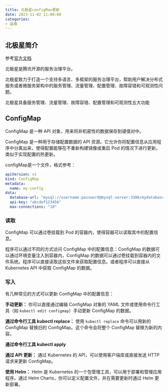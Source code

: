 ```yaml
---
title: 北极星configMao更新
date: 2023-11-02 11:00:00
categories:
- 运维
---
```

## 北极星简介

参考[官方文档](https://polarismesh.cn/docs/%E5%8C%97%E6%9E%81%E6%98%9F%E6%98%AF%E4%BB%80%E4%B9%88/%E7%AE%80%E4%BB%8B/)

北极星是腾讯开源的服务治理平台。

北极星致力于打造一个支持多语言、多框架的服务治理平台，帮助用户解决分布式服务或者微服务架构中的服务管理、流量管理、配置管理、故障容错和可观测性问题。

北极星具备服务管理、流量管理、故障容错、配置管理和可观测性五大功能

## ConfigMap

ConfigMap 是一种 API 对象，用来将非机密性的数据保存到键值对中。

ConfigMap 是一种用于存储配置数据的 API 资源。它允许你将配置信息从应用程序中分离出来，使得配置能够在不重新构建镜像或重启 Pod 的情况下进行更新。类似于实现配置的热更新。

configMap是一个文件，格式参考：

```yml
apiVersion: v1
kind: ConfigMap
metadata:
  name: my-config
data:
  database-url: "mysql://username:password@mysql-server:3306/mydatabase"
  api-key: "abcdef123456"
  max-connections: "10"
```

### 读取

ConfigMap 可以通过卷挂载到 Pod 的容器内，使得容器可以读取其中的配置信息。

程序可以通过不同的方式访问 ConfigMap 中的配置信息：ConfigMap 的数据可以通过环境变量注入到容器内，ConfigMap 的数据可以通过卷挂载到容器内的文件系统。程序可以直接读取这些文件来获取配置信息。或者程序可以直接从 Kubernetes API 中获取 ConfigMap 的数据。

### 写入

有几种常见的方式可以更新 ConfigMap 中的配置信息：

**手动更新：** 你可以直接通过编辑 ConfigMap 对象的 YAML 文件或使用命令行工具（如 `kubectl edit configmap`）手动更新 ConfigMap 的数据。

**通过命令行工具 kubectl replace：** 使用 `kubectl replace` 命令可以用新的 ConfigMap 替换旧的 ConfigMap。这个命令会将整个 ConfigMap 替换为新的内容。

**通过命令行工具 kubectl apply**

**通过 API 更新：** 通过 Kubernetes 的 API，可以使用客户端库或直接发送 HTTP 请求来更新 ConfigMap。

**使用 Helm：** Helm 是 Kubernetes 的一个包管理工具，可以用于部署和管理应用程序。通过 Helm Charts，你可以定义配置文件，并在需要更新时通过 Helm 更新部署。

